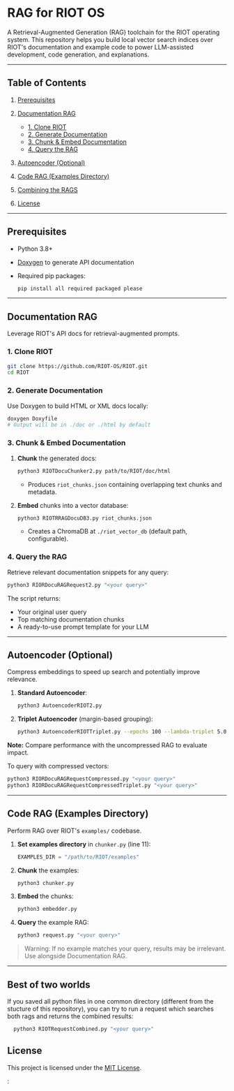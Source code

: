 # RAG for RIOT OS

A Retrieval-Augmented Generation (RAG) toolchain for the RIOT operating system. This repository helps you build local vector search indices over RIOT's documentation and example code to power LLM-assisted development, code generation, and explanations.

---

## Table of Contents

1. [Prerequisites](#prerequisites)
2. [Documentation RAG](#documentation-rag)

   * [1. Clone RIOT](#1-clone-riot)
   * [2. Generate Documentation](#2-generate-documentation)
   * [3. Chunk & Embed Documentation](#3-chunk--embed-documentation)
   * [4. Query the RAG](#4-query-the-rag)
3. [Autoencoder (Optional)](#autoencoder-optional)
4. [Code RAG (Examples Directory)](#code-rag-examples-directory)
5. [Combining the RAGS](#Best-of-two-worlds)
6. [License](#license)

---

## Prerequisites

* Python 3.8+
* [Doxygen](https://www.doxygen.nl/) to generate API documentation
* Required pip packages:

  ```bash
  pip install all required packaged please 
  ```

---

## Documentation RAG

Leverage RIOT's API docs for retrieval-augmented prompts.

### 1. Clone RIOT

```bash
git clone https://github.com/RIOT-OS/RIOT.git
cd RIOT
```

### 2. Generate Documentation

Use Doxygen to build HTML or XML docs locally:

```bash
doxygen Doxyfile
# Output will be in ./doc or ./html by default
```

### 3. Chunk & Embed Documentation

1. **Chunk** the generated docs:

   ```bash
   python3 RIOTDocuChunker2.py path/to/RIOT/doc/html
   ```

   * Produces `riot_chunks.json` containing overlapping text chunks and metadata.

2. **Embed** chunks into a vector database:

   ```bash
   python3 RIOTRRAGDocuDB3.py riot_chunks.json
   ```

   * Creates a ChromaDB at `./riot_vector_db` (default path, configurable).

### 4. Query the RAG

Retrieve relevant documentation snippets for any query:

```bash
python3 RIORDocuRAGRequest2.py "<your query>"
```

The script returns:

* Your original user query
* Top matching documentation chunks
* A ready-to-use prompt template for your LLM

---

## Autoencoder (Optional)

Compress embeddings to speed up search and potentially improve relevance.

1. **Standard Autoencoder**:

   ```bash
   python3 AutoencoderRIOT2.py
   ```
2. **Triplet Autoencoder** (margin-based grouping):

   ```bash
   python3 AutoencoderRIOTTriplet.py --epochs 100 --lambda-triplet 5.0 --margin 1.5
   ```

**Note:** Compare performance with the uncompressed RAG to evaluate impact.

To query with compressed vectors:

```bash
python3 RIORDocuRAGRequestCompressed.py "<your query>"
python3 RIORDocuRAGRequestCompressedTriplet.py "<your query>"
```

---

## Code RAG (Examples Directory)

Perform RAG over RIOT's `examples/` codebase.

1. **Set examples directory** in `chunker.py` (line 11):

   ```python
   EXAMPLES_DIR = "/path/to/RIOT/examples"
   ```
2. **Chunk** the examples:

   ```bash
   python3 chunker.py
   ```
3. **Embed** the chunks:

   ```bash
   python3 embedder.py
   ```
4. **Query** the example RAG:

   ```bash
   python3 request.py "<your query>"
   ```

> Warning: If no example matches your query, results may be irrelevant. Use alongside Documentation RAG.

---

## Best of two worlds 
If you saved all python files in one common directory (different from the stucture of this repository), you can try to run a request which searches both rags and returns the combined results:

 ```bash
   python3 RIOTRequestCombined.py "<your query>"
   ```


## License

This project is licensed under the [MIT License](./LICENSE).



:



